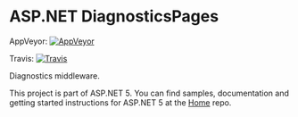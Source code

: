 ASP.NET DiagnosticsPages
================
AppVeyor: [![AppVeyor](https://ci.appveyor.com/api/projects/status/5224cefq6y78aq21/branch/dev?svg=true)](https://ci.appveyor.com/project/aspnetci/Diagnostics/branch/dev)

Travis:   [![Travis](https://travis-ci.org/aspnet/Diagnostics.svg?branch=dev)](https://travis-ci.org/aspnet/Diagnostics)

Diagnostics middleware.

This project is part of ASP.NET 5. You can find samples, documentation and getting started instructions for ASP.NET 5 at the [Home](https://github.com/aspnet/home) repo.
